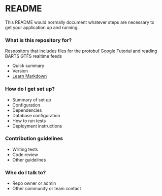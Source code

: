 # README #

This README would normally document whatever steps are necessary to get your application up and running.

### What is this repository for? ###

Respository that includes files for the protobuf Google Tutorial and reading BARTS GTFS realtime feeds

* Quick summary
* Version
* [Learn Markdown](https://bitbucket.org/tutorials/markdowndemo)

### How do I get set up? ###

* Summary of set up
* Configuration
* Dependencies
* Database configuration
* How to run tests
* Deployment instructions

### Contribution guidelines ###

* Writing tests
* Code review
* Other guidelines

### Who do I talk to? ###

* Repo owner or admin
* Other community or team contact